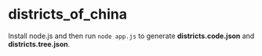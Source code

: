 districts_of_china
==================

Install node.js and then run `node app.js` to generate **districts.code.json** and **districts.tree.json**.
